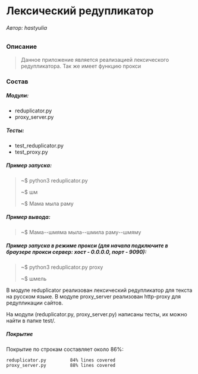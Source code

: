 # Лексический редупликатор
###### Автор: hastyulia

### Описание
> Данное приложение является реализацией лексического редупликатора. Так же имеет функцию прокси
### Состав
##### Модули:
- reduplicator.py
- proxy_server.py

##### Тесты:  
- test_reduplicator.py
- test_proxy.py

##### Пример запуска: 
> ~$ python3 reduplicator.py
>
> ~$ шм
>
> ~$ Мама мыла раму

##### Пример вывода: 
> ~$ Мама--шмяма мыла--шмила раму--шмяму

##### Пример запуска в режиме прокси (для начала подключите в браузере прокси сервер: хост - 0.0.0.0, порт - 9090): 
> ~$ python3 reduplicator.py proxy
>
> ~$ шмель



В модуле reduplicator реализован лексический редупликатор для текста на русском языке.
В модуле proxy_server реализован http-proxy для редупликации сайтов.

На модули (reduplicator.py, proxy_server.py) написаны тесты, их можно найти в папке test/.

##### Покрытие
Покрытие по строкам составляет около 86%:

    reduplicator.py	        84% lines covered
    proxy_server.py         88% lines covered
